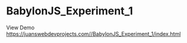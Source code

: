 # BabylonJS_Experiment_1

View Demo https://juanswebdevprojects.com//BabylonJS_Experiment_1/index.html
